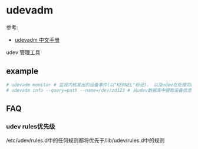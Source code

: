 # udevadm
参考:
- [udevadm 中文手册](http://www.jinbuguo.com/systemd/udevadm.html)

udev 管理工具

## example
```bash
# udevadm monitor # 监视内核发出的设备事件(以"KERNEL"标记)， 以及udev在处理完udev规则之后发出的事件(以"UDEV"标记)，并在控制台上输出事件的设备路径(devpath)
# udevadm info --query=path --name=/dev/zd123 # 从udev数据库中提取设备信息
```

## FAQ
### udev rules优先级
/etc/udev/rules.d中的任何规则都将优先于/lib/udev/rules.d中的规则